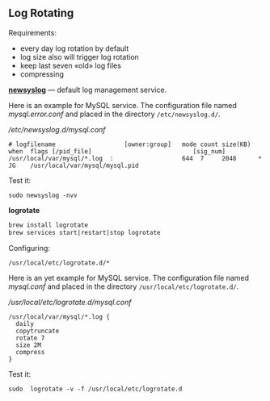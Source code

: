 ## Log Rotating

Requirements:  
- every day log rotation by default
- log size also will trigger log rotation 
- keep last seven «old» log files
- compressing 


__[newsyslog](https://www.freebsd.org/cgi/man.cgi?newsyslog.conf\(5\))__ — default log management service.

Here is an example for MySQL service. The configuration file named _mysql.error.conf_ and placed in the directory <code>/etc/newsyslog.d/</code>.

_/etc/newsyslog.d/mysql.conf_
```
# logfilename                   [owner:group]   mode count size(KB)  when  flags [/pid_file]                            [sig_num]
/usr/local/var/mysql/*.log  :                   644  7     2048      *     JG    /usr/local/var/mysql/mysql.pid 
```

Test it:
```
sudo newsyslog -nvv
```

__logrotate__
```zsh
brew install logrotate
brew services start|restart|stop logrotate
```

Configuring:
```
/usr/local/etc/logrotate.d/*
```


Here is an yet example for MySQL service. The configuration file named _mysql.conf_ and placed in the directory <code>/usr/local/etc/logrotate.d/</code>.

_/usr/local/etc/logrotate.d/mysql.conf_
```
/usr/local/var/mysql/*.log {
  daily
  copytruncate
  rotate 7
  size 2M
  compress
}
```

Test it:
```
sudo  logrotate -v -f /usr/local/etc/logrotate.d
```

